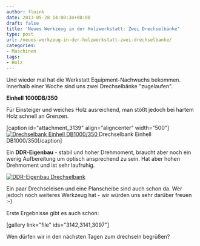 ```yaml
---
author: floink
date: 2013-05-28 14:00:34+00:00
draft: false
title: 'Neues Werkzeug in der Holzwerkstatt: Zwei Drechselbänke'
type: post
url: /neues-werkzeug-in-der-holzwerkstatt-zwei-drechselbanke/
categories:
- Maschinen
tags:
- Holz
---
```


Und wieder mal hat die Werkstatt Equipment-Nachwuchs bekommen. Innerhalb einer Woche sind uns zwei Drechselbänke "zugelaufen". <!-- more -->

  

**Einhell 1000DB/350**

Für Einsteiger und weiches Holz ausreichend, man stößt jedoch bei hartem Holz schnell an Grenzen.

[caption id="attachment_3139" align="aligncenter" width="500"][![Drechselbank Einhell DB1000/350](/wp-content/uploads/2013/05/IMG_1926-4-1024x682.jpg)
](/wp-content/uploads/2013/05/IMG_1926-4.jpg) Drechselbank Einhell DB1000/350[/caption]

Ein **DDR-Eigenbau** - stabil und hoher Drehmoment, braucht aber noch ein wenig Aufbereitung um optisch ansprechend zu sein. Hat aber hohen Drehmoment und ist sehr laufruhig.


[![DDR-Eigenbau Drechselbank](/wp-content/uploads/2013/05/IMG_1927-4-682x1024.jpg)
](/wp-content/uploads/2013/05/IMG_1927-4.jpg)


Ein paar Drechseleisen und eine Planscheibe sind auch schon da. Wer jedoch noch weiteres Werkzeug hat - wir würden uns sehr darüber freuen :-)

Erste Ergebnisse gibt es auch schon:

[gallery link="file" ids="3142,3141,3097"]

Wen dürfen wir in den nächsten Tagen zum drechseln begrüßen?
